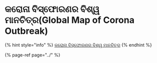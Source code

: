 # କରୋନା ବିସ୍ଫୋରଣର ବିଶ୍ୱ ମାନଚିତ୍ର\(Global Map of Corona Outbreak\)

{% hint style="info" %}
[କରୋନା ବିସ୍ଫୋରଣର ବିଶ୍ୱ ମାନଚିତ୍ର](https://coronavirus.jhu.edu/map.html)
{% endhint %}

{% page-ref page="../" %}



